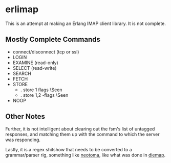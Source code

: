 # erlimap

This is an attempt at making an Erlang IMAP client library.  It is not complete.

## Mostly Complete Commands

* connect/disconnect (tcp or ssl)
* LOGIN
* EXAMINE (read-only)
* SELECT  (read-write)
* SEARCH
* FETCH
* STORE
    * . store 1 flags \Seen
    * . store 1,2 -flags \Seen
* NOOP

## Other Notes

Further, it is not intelligent about clearing out the fsm's list of untagged responses, and matching them up with the command to which the server was responding.

Lastly, it is a regex shitshow that needs to be converted to a grammar/parser rig, something like [neotoma](http://github.com/seancribbs/neotoma), like what was done in [diemap](http://github.com/vagabond/diemap).
